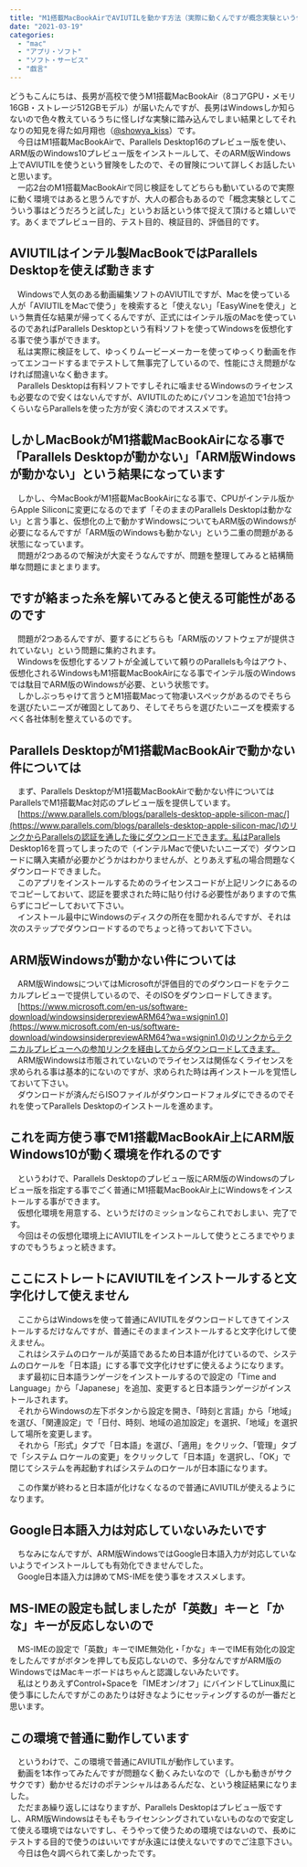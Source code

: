 ```yaml
---
title: "M1搭載MacBookAirでAVIUTILを動かす方法（実際に動くんですが概念実験という体でお願いします）"
date: "2021-03-19"
categories: 
  - "mac"
  - "アプリ・ソフト"
  - "ソフト・サービス"
  - "戯言"
---
```


どうもこんにちは、長男が高校で使うM1搭載MacBookAir（8コアGPU・メモリ16GB・ストレージ512GBモデル）が届いたんですが、長男はWindowsしか知らないので色々教えているうちに怪しげな実験に踏み込んでしまい結果としてそれなりの知見を得た如月翔也（[@showya\_kiss](http://twitter.com/showya_kiss)）です。  
　今日はM1搭載MacBookAirで、Parallels Desktop16のプレビュー版を使い、ARM版のWindows10プレビュー版をインストールして、そのARM版Windows上でAVIUTILを使うという冒険をしたので、その冒険について詳しくお話したいと思います。  
　一応2台のM1搭載MacBookAirで同じ検証をしてどちらも動いているので実際に動く環境ではあると思うんですが、大人の都合もあるので「概念実験としてこういう事はどうだろうと試した」というお話という体で捉えて頂けると嬉しいです。あくまでプレビュー目的、テスト目的、検証目的、評価目的です。  

## AVIUTILはインテル製MacBookではParallels Desktopを使えば動きます

　Windowsで人気のある動画編集ソフトのAVIUTILですが、Macを使っている人が「AVIUTILをMacで使う」を検索すると「使えない」「EasyWineを使え」という無責任な結果が帰ってくるんですが、正式にはインテル版のMacを使っているのであればParallels Desktopという有料ソフトを使ってWindowsを仮想化する事で使う事ができます。  
　私は実際に検証をして、ゆっくりムービーメーカーを使ってゆっくり動画を作ってエンコードするまでテストして無事完了しているので、性能にさえ問題がなければ間違いなく動きます。  
　Parallels Desktopは有料ソフトですしそれに噛ませるWindowsのライセンスも必要なので安くはないんですが、AVIUTILのためにパソコンを追加で1台持つくらいならParallelsを使った方が安く済むのでオススメです。  

## しかしMacBookがM1搭載MacBookAirになる事で「Parallels Desktopが動かない」「ARM版Windowsが動かない」という結果になっています

　しかし、今MacBookがM1搭載MacBookAirになる事で、CPUがインテル版からApple Siliconに変更になるのでまず「そのままのParallels Desktopは動かない」と言う事と、仮想化の上で動かすWindowsについてもARM版のWindowsが必要になるんですが「ARM版のWindowsも動かない」という二重の問題がある状態になっています。  
　問題が2つあるので解決が大変そうなんですが、問題を整理してみると結構簡単な問題にまとまります。  

## ですが絡まった糸を解いてみると使える可能性があるのです

　問題が2つあるんですが、要するにどちらも「ARM版のソフトウェアが提供されていない」という問題に集約されます。  
　Windowsを仮想化するソフトが全滅していて頼りのParallelsも今はアウト、仮想化されるWindowsもM1搭載MacBookAirになる事でインテル版のWindowsでは駄目でARM版のWindowsが必要、という状態です。  
　しかしぶっちゃけて言うとM1搭載Macって物凄いスペックがあるのでそちらを選びたいニーズが確固としてあり、そしてそちらを選びたいニーズを模索するべく各社体制を整えているのです。  

## Parallels DesktopがM1搭載MacBookAirで動かない件については

　まず、Parallels DesktopがM1搭載MacBookAirで動かない件についてはParallelsでM1搭載Mac対応のプレビュー版を提供しています。  
　[https://www.parallels.com/blogs/parallels-desktop-apple-silicon-mac/](https://www.parallels.com/blogs/parallels-desktop-apple-silicon-mac/)のリンクからParallelsの認証を通した後にダウンロードできます。私はParallels Desktop16を買ってしまったので（インテルMacで使いたいニーズで）ダウンロードに購入実績が必要かどうかはわかりませんが、とりあえず私の場合問題なくダウンロードできました。  
　このアプリをインストールするためのライセンスコードが上記リンクにあるのでコピーしておいて、認証を要求された時に貼り付ける必要性がありますので焦らずにコピーしておいて下さい。  
　インストール最中にWindowsのディスクの所在を聞かれるんですが、それは次のステップでダウンロードするのでちょっと待っておいて下さい。  

## ARM版Windowsが動かない件については

　ARM版WindowsについてはMicrosoftが評価目的でのダウンロードをテクニカルプレビューで提供しているので、そのISOをダウンロードしてきます。  
　[https://www.microsoft.com/en-us/software-download/windowsinsiderpreviewARM64?wa=wsignin1.0](https://www.microsoft.com/en-us/software-download/windowsinsiderpreviewARM64?wa=wsignin1.0)のリンクからテクニカルプレビューへの参加リンクを経由してからダウンロードしてきます。  
　ARM版Windowsは市販されていないのでライセンスは関係なくライセンスを求められる事は基本的にないのですが、求められた時は再インストールを覚悟しておいて下さい。  
　ダウンロードが済んだらISOファイルがダウンロードフォルダにできるのでそれを使ってParallels Desktopのインストールを進めます。  

## これを両方使う事でM1搭載MacBookAir上にARM版Windows10が動く環境を作れるのです

　というわけで、Parallels Desktopのプレビュー版にARM版のWindowsのプレビュー版を指定する事でごく普通にM1搭載MacBookAir上にWindowsをインストールする事ができます。  
　仮想化環境を用意する、というだけのミッションならこれでおしまい、完了です。  
　今回はその仮想化環境上にAVIUTILをインストールして使うところまでやりますのでもうちょっと続きます。  

## ここにストレートにAVIUTILをインストールすると文字化けして使えません

　ここからはWindowsを使って普通にAVIUTILをダウンロードしてきてインストールするだけなんですが、普通にそのままインストールすると文字化けして使えません。  
　これはシステムのロケールが英語であるため日本語が化けているので、システムのロケールを「日本語」にする事で文字化けせずに使えるようになります。  
　まず最初に日本語ランゲージをインストールするので設定の「Time and Language」から「Japanese」を追加、変更すると日本語ランゲージがインストールされます。  
　それからWindowsの左下ボタンから設定を開き、「時刻と言語」から「地域」を選び、「関連設定」で「日付、時刻、地域の追加設定」を選択、「地域」を選択して場所を変更します。  
　それから「形式」タブで「日本語」を選び、「適用」をクリック、「管理」タブで「システム ロケールの変更」をクリックして「日本語」を選択し、「OK」で閉じてシステムを再起動すればシステムのロケールが日本語になります。  
  
　この作業が終わると日本語が化けなくなるので普通にAVIUTILが使えるようになります。  

## Google日本語入力は対応していないみたいです

　ちなみになんですが、ARM版WindowsではGoogle日本語入力が対応していないようでインストールしても有効化できませんでした。  
　Google日本語入力は諦めてMS-IMEを使う事をオススメします。  

## MS-IMEの設定も試しましたが「英数」キーと「かな」キーが反応しないので

　MS-IMEの設定で「英数」キーでIME無効化・「かな」キーでIME有効化の設定をしたんですがボタンを押しても反応しないので、多分なんですがARM版のWindowsではMacキーボードはちゃんと認識しないみたいです。  
　私はとりあえずControl+Spaceを「IMEオン/オフ」にバインドしてLinux風に使う事にしたんですがこのあたりは好きなようにセッティングするのが一番だと思います。  

## この環境で普通に動作しています

　というわけで、この環境で普通にAVIUTILが動作しています。  
　動画を1本作ってみたんですが問題なく動くみたいなので（しかも動きがサクサクです）動かせるだけのポテンシャルはあるんだな、という検証結果になりました。  
　ただまあ繰り返しにはなりますが、Parallels Desktopはプレビュー版ですし、ARM版Windowsはそもそもライセンシングされていないものなので安定して使える環境ではないですし、そうやって使うための環境ではないので、長めにテストする目的で使うのはいいですが永遠には使えないですのでご注意下さい。  
　今日は色々調べられて楽しかったです。
